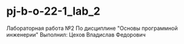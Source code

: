 # pj-b-o-22-1_lab_2
Лабораторная работа №2 По дисциплине "Основы программной инженерии"
Выполнил: Цехов Владислав Федорович
